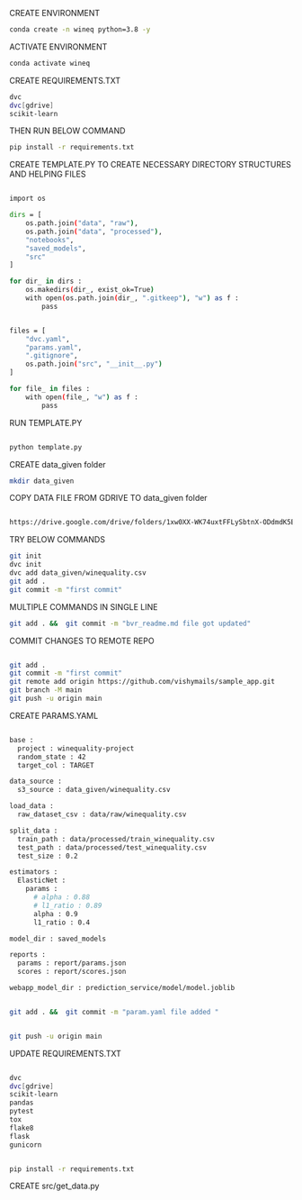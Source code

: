 CREATE ENVIRONMENT 

```bash
conda create -n wineq python=3.8 -y
```

ACTIVATE ENVIRONMENT 

```bash
conda activate wineq
```


CREATE REQUIREMENTS.TXT

```bash
dvc
dvc[gdrive]
scikit-learn
```

THEN RUN BELOW COMMAND 

```bash
pip install -r requirements.txt
```

CREATE TEMPLATE.PY TO CREATE NECESSARY DIRECTORY STRUCTURES AND HELPING FILES 

```bash 

import os

dirs = [
    os.path.join("data", "raw"),
    os.path.join("data", "processed"),
    "notebooks",
    "saved_models",
    "src"
]

for dir_ in dirs :
    os.makedirs(dir_, exist_ok=True)
    with open(os.path.join(dir_, ".gitkeep"), "w") as f :
        pass


files = [
    "dvc.yaml",
    "params.yaml",
    ".gitignore",
    os.path.join("src", "__init__.py")
]

for file_ in files :
    with open(file_, "w") as f :
        pass


```


RUN TEMPLATE.PY 

```bash 

python template.py

```

CREATE data_given folder 

```bash 
mkdir data_given

```




COPY DATA FILE FROM GDRIVE TO data_given folder 

```BASH 

https://drive.google.com/drive/folders/1xw0XX-WK74uxtFFLySbtnX-ODdmdK5Ec

```

TRY BELOW COMMANDS 

```BASH
git init
dvc init
dvc add data_given/winequality.csv
git add .
git commit -m "first commit"

```


MULTIPLE COMMANDS IN SINGLE LINE 

```bash
git add . &&  git commit -m "bvr_readme.md file got updated"
```


COMMIT CHANGES TO REMOTE REPO

```BASH

git add .
git commit -m "first commit"
git remote add origin https://github.com/vishymails/sample_app.git
git branch -M main
git push -u origin main

```


CREATE PARAMS.YAML 

```BASH

base :
  project : winequality-project
  random_state : 42
  target_col : TARGET

data_source : 
  s3_source : data_given/winequality.csv

load_data :
  raw_dataset_csv : data/raw/winequality.csv

split_data :
  train_path : data/processed/train_winequality.csv
  test_path : data/processed/test_winequality.csv
  test_size : 0.2

estimators :
  ElasticNet :
    params :
      # alpha : 0.88
      # l1_ratio : 0.89
      alpha : 0.9
      l1_ratio : 0.4

model_dir : saved_models

reports :
  params : report/params.json
  scores : report/scores.json

webapp_model_dir : prediction_service/model/model.joblib



```


```bash
git add . &&  git commit -m "param.yaml file added "
```


```bash

git push -u origin main
```



UPDATE REQUIREMENTS.TXT

```BASH

dvc
dvc[gdrive]
scikit-learn
pandas
pytest
tox
flake8
flask
gunicorn


```


```BASH

pip install -r requirements.txt

```


CREATE src/get_data.py

```bash


```